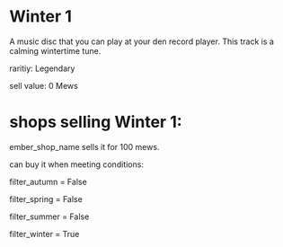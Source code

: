 # Winter 1

A music disc that you can play at your den record player. This track is a calming wintertime tune.

raritiy: Legendary

sell value: 0 Mews

# shops selling Winter 1:

ember_shop_name sells it for 100 mews.

can buy it when meeting conditions: 

filter_autumn = False

filter_spring = False

filter_summer = False

filter_winter = True